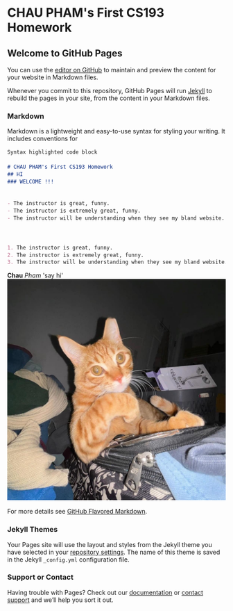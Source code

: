 # CHAU PHAM's First CS193 Homework
## Welcome to GitHub Pages

You can use the [editor on GitHub](https://github.com/kalutes/CS193_Fall18_Lab1/edit/master/index.md) to maintain and preview the content for your website in Markdown files.

Whenever you commit to this repository, GitHub Pages will run [Jekyll](https://jekyllrb.com/) to rebuild the pages in your site, from the content in your Markdown files.

### Markdown

Markdown is a lightweight and easy-to-use syntax for styling your writing. It includes conventions for

```markdown
Syntax highlighted code block

# CHAU PHAM's First CS193 Homework
## HI
### WELCOME !!!


- The instructor is great, funny.
- The instructor is extremely great, funny.
- The instructor will be understanding when they see my bland website.



1. The instructor is great, funny.
2. The instructor is extremely great, funny.
3. The instructor will be understanding when they see my bland website.

```
**Chau** _Pham_ 'say hi'
![Gangster cat](https://github.com/Purdue-CS193/homework-0-brumbrum108/blob/4df5c60465a0e15e567ef973b9de63721feb9d69/gangcat.jpeg)


For more details see [GitHub Flavored Markdown](https://guides.github.com/features/mastering-markdown/).

### Jekyll Themes

Your Pages site will use the layout and styles from the Jekyll theme you have selected in your [repository settings](https://github.com/kalutes/CS193_Fall18_Lab1/settings). The name of this theme is saved in the Jekyll `_config.yml` configuration file.

### Support or Contact

Having trouble with Pages? Check out our [documentation](https://help.github.com/categories/github-pages-basics/) or [contact support](https://github.com/contact) and we’ll help you sort it out.
